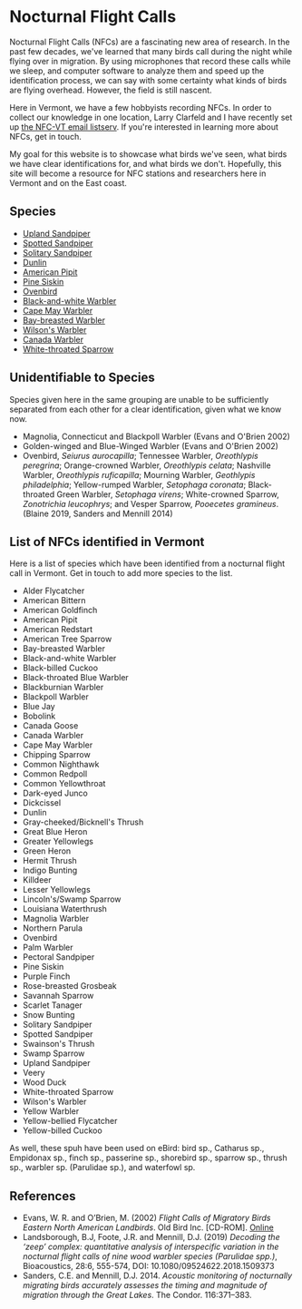 # Nocturnal Flight Calls

Nocturnal Flight Calls (NFCs) are a fascinating new area of research. In the past few decades, we've learned that many birds call during the night while flying over in migration. By using microphones that record these calls while we sleep, and computer software to analyze them and speed up the identification process, we can say with some certainty what kinds of birds are flying overhead. However, the field is still nascent.

Here in Vermont, we have a few hobbyists recording NFCs. In order to collect our knowledge in one location, Larry Clarfeld and I have recently set up [the NFC-VT email listserv](https://list.uvm.edu/cgi-bin/wa?A0=NFC). If you're interested in learning more about NFCs, get in touch.

My goal for this website is to showcase what birds we've seen, what birds we have clear identifications for, and what birds we don't. Hopefully, this site will become a resource for NFC stations and researchers here in Vermont and on the East coast.

## Species

- [Upland Sandpiper](/nfc-species/upsa)
- [Spotted Sandpiper](/nfc-species/spsa)
- [Solitary Sandpiper](/nfc-species/sosa)
- [Dunlin](/nfc-species/dunlin)
- [American Pipit](/nfc-species/ampi)
- [Pine Siskin](/nfc-species/pisi)
- [Ovenbird](/nfc-species/oven)
- [Black-and-white Warbler](/nfc-species/baww)
- [Cape May Warbler](/nfc-species/cmwa)
- [Bay-breasted Warbler](/nfc-species/bbwa)
- [Wilson's Warbler](/nfc-species/wiwa)
- [Canada Warbler](/nfc-species/cawa)
- [White-throated Sparrow](/nfc-species/wtsp)

## Unidentifiable to Species

Species given here in the same grouping are unable to be sufficiently separated from each other for a clear identification, given what we know now.

- Magnolia, Connecticut and Blackpoll Warbler (Evans and O'Brien 2002)
- Golden-winged and Blue-Winged Warbler (Evans and O'Brien 2002)
- Ovenbird, _Seiurus aurocapilla_; Tennessee Warbler, _Oreothlypis peregrina_; Orange-crowned Warbler, _Oreothlypis celata_; Nashville Warbler, _Oreothlypis ruficapilla_; Mourning Warbler, _Geothlypis philadelphia_; Yellow-rumped Warbler, _Setophaga coronata_; Black-throated Green Warbler, _Setophaga virens_; White-crowned Sparrow, _Zonotrichia leucophrys_; and Vesper Sparrow, _Pooecetes gramineus_. (Blaine 2019, Sanders and Mennill 2014)

## List of NFCs identified in Vermont

Here is a list of species which have been identified from a nocturnal flight call in Vermont. Get in touch to add more species to the list.

- Alder Flycatcher
- American Bittern
- American Goldfinch
- American Pipit
- American Redstart
- American Tree Sparrow
- Bay-breasted Warbler
- Black-and-white Warbler
- Black-billed Cuckoo
- Black-throated Blue Warbler
- Blackburnian Warbler
- Blackpoll Warbler
- Blue Jay
- Bobolink
- Canada Goose
- Canada Warbler
- Cape May Warbler
- Chipping Sparrow
- Common Nighthawk
- Common Redpoll
- Common Yellowthroat
- Dark-eyed Junco
- Dickcissel
- Dunlin
- Gray-cheeked/Bicknell's Thrush
- Great Blue Heron
- Greater Yellowlegs
- Green Heron
- Hermit Thrush
- Indigo Bunting
- Killdeer
- Lesser Yellowlegs
- Lincoln's/Swamp Sparrow
- Louisiana Waterthrush
- Magnolia Warbler
- Northern Parula
- Ovenbird
- Palm Warbler
- Pectoral Sandpiper
- Pine Siskin
- Purple Finch
- Rose-breasted Grosbeak
- Savannah Sparrow
- Scarlet Tanager
- Snow Bunting
- Solitary Sandpiper
- Spotted Sandpiper
- Swainson's Thrush
- Swamp Sparrow
- Upland Sandpiper
- Veery
- Wood Duck
- White-throated Sparrow
- Wilson's Warbler
- Yellow Warbler
- Yellow-bellied Flycatcher
- Yellow-billed Cuckoo

As well, these spuh have been used on eBird: bird sp., Catharus sp., Empidonax sp., finch sp., passerine sp., shorebird sp., sparrow sp., thrush sp., warbler sp. (Parulidae sp.), and waterfowl sp.


## References

- Evans, W. R. and O’Brien, M. (2002) _Flight Calls of Migratory Birds Eastern North American Landbirds_. Old Bird Inc. \[CD-ROM\]. [Online](http://oldbird.org)
- Landsborough, B.J, Foote, J.R. and Mennill, D.J. (2019) _Decoding the ‘zeep’ complex: quantitative analysis of interspecific variation in the nocturnal flight calls of nine wood warbler species (Parulidae spp.)_, Bioacoustics, 28:6, 555-574, DOI: 10.1080/09524622.2018.1509373
- Sanders, C.E. and Mennill, D.J. 2014. _Acoustic monitoring of nocturnally migrating birds accurately assesses the timing and magnitude of migration through the Great Lakes_. The Condor. 116:371–383.
